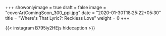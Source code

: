 +++
showonlyimage = true
draft = false
image = "coverArtComingSoon_300_ppi.jpg"
date = "2020-01-30T18:25:22+05:30"
title = "Where's That Lyric?: Reckless Love"
weight = 0
+++


{{< instagram B795iy2HEjs hidecaption >}}
